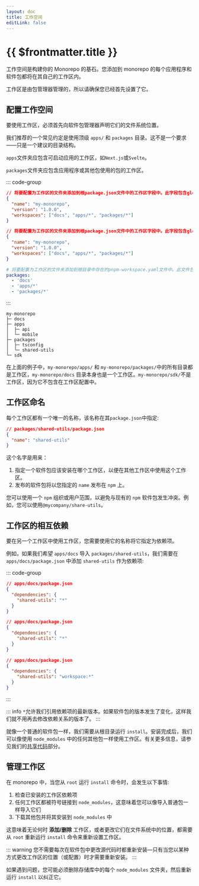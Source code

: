 ```yaml
---
layout: doc
title: 工作空间
editLink: false
---
```


# {{ $frontmatter.title }}

工作空间是构建你的 Monorepo 的基石。您添加到 monorepo 的每个应用程序和软件包都将在其自己的工作区内。

工作区是由包管理器管理的，所以请确保您已经首先设置了它。

## 配置工作空间

要使用工作区，必须首先向软件包管理器声明它们的文件系统位置。

我们推荐的一个常见约定是使用顶级 `apps/` 和 `packages` 目录。这不是一个要求——只是一个建议的目录结构。

`apps`文件夹应包含可启动应用的工作区，如`Next.js`或`Svelte`。

`packages`文件夹应包含应用程序或其他包使用的包的工作区。

::: code-group

```json [npm]
// 将要配置为工作区的文件夹添加到根package.json文件中的工作区字段中。此字段包含globs形式的工作区文件夹列表:
{
  "name": "my-monorepo",
  "version": "1.0.0",
  "workspaces": ["docs", "apps/*", "packages/*"]
}
```

```json [yarn]
// 将要配置为工作区的文件夹添加到根package.json文件中的工作区字段中。此字段包含globs形式的工作区文件夹列表:
{
  "name": "my-monorepo",
  "version": "1.0.0",
  "workspaces": ["docs", "apps/*", "packages/*"]
}
```

```yaml [pnpm]
# 将要配置为工作区的文件夹添加到根目录中存在的pnpm-workspace.yaml文件中。此文件包含一个以globs形式显示的工作区文件夹列表：
packages:
  - 'docs'
  - 'apps/*'
  - 'packages/*'
```

:::

```
my-monorepo
├─ docs
├─ apps
│  ├─ api
│  └─ mobile
├─ packages
│  ├─ tsconfig
│  └─ shared-utils
└─ sdk
```

在上面的例子中，`my-monorepo/apps/` 和 `my-monorepo/packages/`中的所有目录都是工作区，`my-monorepo/docs` 目录本身也是一个工作区。`my-monorepo/sdk/`不是工作区，因为它不包含在工作区配置中。

## 工作区命名

每个工作区都有一个唯一的名称，该名称在其`package.json`中指定:

```json
// packages/shared-utils/package.json
{
  "name": "shared-utils"
}
```

这个名字是用来：

1. 指定一个软件包应该安装在哪个工作区，以便在其他工作区中使用这个工作区。
2. 发布的软件包将以您指定的 `name` 发布在 `npm` 上。

您可以使用一个 `npm` 组织或用户范围，以避免与现有的 `npm` 软件包发生冲突。例如，您可以使用`@mycompany/share-utils`。

## 工作区的相互依赖

要在另一个工作区中使用工作区，您需要使用它的名称将它指定为依赖项。

例如，如果我们希望 `apps/docs` 导入 `packages/shared-utils`，我们需要在 `apps/docs/package.json` 中添加 `shared-utils` 作为依赖项:

::: code-group

```json [npm]
// apps/docs/package.json
{
  "dependencies": {
    "shared-utils": "*"
  }
}
```

```json [yarn]
// apps/docs/package.json
{
  "dependencies": {
    "shared-utils": "*"
  }
}
```

```json [pnpm]
// apps/docs/package.json
{
  "dependencies": {
    "shared-utils": "workspace:*"
  }
}
```

:::

::: info
`*`允许我们引用依赖项的最新版本。如果软件包的版本发生了变化，这样我们就不用再去修改依赖关系的版本了。
:::

就像一个普通的软件包一样，我们需要从根目录运行 `install`。安装完成后，我们可以像使用 `node_modules` 中的任何其他包一样使用工作区。有关更多信息，请参见我们的[共享代码](/handbook/sharing-code)部分。

## 管理工作区

在 monorepo 中，当您从 `root` 运行 `install` 命令时，会发生以下事情:

1. 检查已安装的工作区依赖项
2. 任何工作区都被符号链接到 `node_modules`，这意味着您可以像导入普通包一样导入它们
3. 下载其他包并将其安装到 `node_modules` 中

这意味着无论何时 **添加/删除** 工作区，或者更改它们在文件系统中的位置，都需要从 `root` 重新运行 `install` 命令来重新设置工作区。

::: warning
您不需要每次在软件包中更改源代码时都重新安装—只有当您以某种方式更改工作区的位置（或配置）时才需要重新安装。
:::

如果遇到问题，您可能必须删除存储库中的每个 `node_modules` 文件夹，然后重新运行 `install` 以纠正它。
